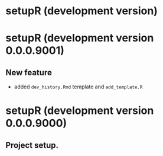 # setupR (development version)

# setupR (development version 0.0.0.9001)

## New feature
- added `dev_history.Rmd` template and `add_template.R`

# setupR (development version 0.0.0.9000)

## Project setup.
